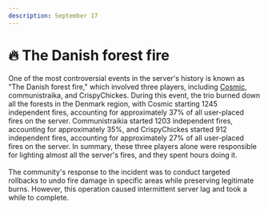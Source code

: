 ```yaml
---
description: September 17
---
```


# 🔥 The Danish forest fire

One of the most controversial events in the server's history is known as "The Danish forest fire," which involved three players, including [Cosmic](../../towny/towns/finland-region/garvia/garvian-residents/cosmicwaffles.md), communistraika, and CrispyChickes. During this event, the trio burned down all the forests in the Denmark region, with Cosmic starting 1245 independent fires, accounting for approximately 37% of all user-placed fires on the server. Communistraikia started 1203 independent fires, accounting for approximately 35%, and CrispyChickes started 912 independent fires, accounting for approximately 27% of all user-placed fires on the server. In summary, these three players alone were responsible for lighting almost all the server's fires, and they spent hours doing it.\
\
The community's response to the incident was to conduct targeted rollbacks to undo fire damage in specific areas while preserving legitimate burns. However, this operation caused intermittent server lag and took a while to complete.
